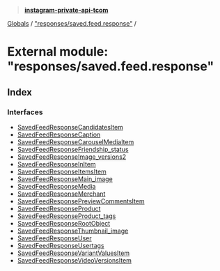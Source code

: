 > **[instagram-private-api-tcom](../README.md)**

[Globals](../README.md) / ["responses/saved.feed.response"](_responses_saved_feed_response_.md) /

# External module: "responses/saved.feed.response"

## Index

### Interfaces

* [SavedFeedResponseCandidatesItem](../interfaces/_responses_saved_feed_response_.savedfeedresponsecandidatesitem.md)
* [SavedFeedResponseCaption](../interfaces/_responses_saved_feed_response_.savedfeedresponsecaption.md)
* [SavedFeedResponseCarouselMediaItem](../interfaces/_responses_saved_feed_response_.savedfeedresponsecarouselmediaitem.md)
* [SavedFeedResponseFriendship_status](../interfaces/_responses_saved_feed_response_.savedfeedresponsefriendship_status.md)
* [SavedFeedResponseImage_versions2](../interfaces/_responses_saved_feed_response_.savedfeedresponseimage_versions2.md)
* [SavedFeedResponseInItem](../interfaces/_responses_saved_feed_response_.savedfeedresponseinitem.md)
* [SavedFeedResponseItemsItem](../interfaces/_responses_saved_feed_response_.savedfeedresponseitemsitem.md)
* [SavedFeedResponseMain_image](../interfaces/_responses_saved_feed_response_.savedfeedresponsemain_image.md)
* [SavedFeedResponseMedia](../interfaces/_responses_saved_feed_response_.savedfeedresponsemedia.md)
* [SavedFeedResponseMerchant](../interfaces/_responses_saved_feed_response_.savedfeedresponsemerchant.md)
* [SavedFeedResponsePreviewCommentsItem](../interfaces/_responses_saved_feed_response_.savedfeedresponsepreviewcommentsitem.md)
* [SavedFeedResponseProduct](../interfaces/_responses_saved_feed_response_.savedfeedresponseproduct.md)
* [SavedFeedResponseProduct_tags](../interfaces/_responses_saved_feed_response_.savedfeedresponseproduct_tags.md)
* [SavedFeedResponseRootObject](../interfaces/_responses_saved_feed_response_.savedfeedresponserootobject.md)
* [SavedFeedResponseThumbnail_image](../interfaces/_responses_saved_feed_response_.savedfeedresponsethumbnail_image.md)
* [SavedFeedResponseUser](../interfaces/_responses_saved_feed_response_.savedfeedresponseuser.md)
* [SavedFeedResponseUsertags](../interfaces/_responses_saved_feed_response_.savedfeedresponseusertags.md)
* [SavedFeedResponseVariantValuesItem](../interfaces/_responses_saved_feed_response_.savedfeedresponsevariantvaluesitem.md)
* [SavedFeedResponseVideoVersionsItem](../interfaces/_responses_saved_feed_response_.savedfeedresponsevideoversionsitem.md)